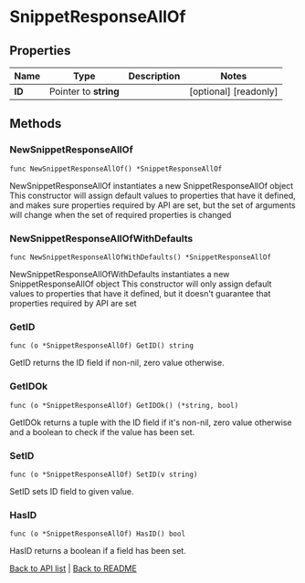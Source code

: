 # SnippetResponseAllOf

## Properties

Name | Type | Description | Notes
------------ | ------------- | ------------- | -------------
**ID** | Pointer to **string** |  | [optional] [readonly] 

## Methods

### NewSnippetResponseAllOf

`func NewSnippetResponseAllOf() *SnippetResponseAllOf`

NewSnippetResponseAllOf instantiates a new SnippetResponseAllOf object
This constructor will assign default values to properties that have it defined,
and makes sure properties required by API are set, but the set of arguments
will change when the set of required properties is changed

### NewSnippetResponseAllOfWithDefaults

`func NewSnippetResponseAllOfWithDefaults() *SnippetResponseAllOf`

NewSnippetResponseAllOfWithDefaults instantiates a new SnippetResponseAllOf object
This constructor will only assign default values to properties that have it defined,
but it doesn't guarantee that properties required by API are set

### GetID

`func (o *SnippetResponseAllOf) GetID() string`

GetID returns the ID field if non-nil, zero value otherwise.

### GetIDOk

`func (o *SnippetResponseAllOf) GetIDOk() (*string, bool)`

GetIDOk returns a tuple with the ID field if it's non-nil, zero value otherwise
and a boolean to check if the value has been set.

### SetID

`func (o *SnippetResponseAllOf) SetID(v string)`

SetID sets ID field to given value.

### HasID

`func (o *SnippetResponseAllOf) HasID() bool`

HasID returns a boolean if a field has been set.


[Back to API list](../README.md#documentation-for-api-endpoints) | [Back to README](../README.md)
